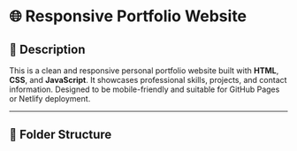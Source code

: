 # 🌐 Responsive Portfolio Website

## 📝 Description
This is a clean and responsive personal portfolio website built with **HTML**, **CSS**, and **JavaScript**. It showcases professional skills, projects, and contact information. Designed to be mobile-friendly and suitable for GitHub Pages or Netlify deployment.

---

## 📁 Folder Structure
